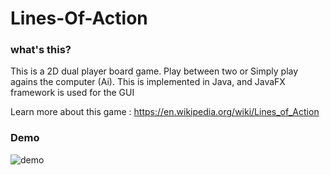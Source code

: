 # Lines-Of-Action

### what's this?

This is a 2D dual player board game. Play between two or Simply play agains the computer (Ai).
This is implemented in Java, and JavaFX framework is used for the GUI

Learn more about this game : https://en.wikipedia.org/wiki/Lines_of_Action


### Demo

![demo](https://user-images.githubusercontent.com/32927745/155314495-2436039b-9cd8-4fff-bbf0-35975cfd542c.gif)
